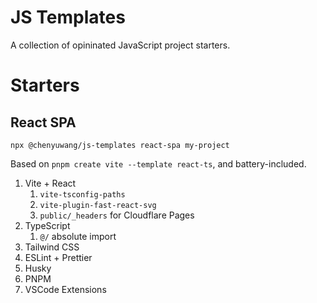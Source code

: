 # JS Templates

A collection of opininated JavaScript project starters.

# Starters

## React SPA

```
npx @chenyuwang/js-templates react-spa my-project
```

Based on `pnpm create vite --template react-ts`, and battery-included.

1. Vite + React
   1. `vite-tsconfig-paths`
   2. `vite-plugin-fast-react-svg`
   3. `public/_headers` for Cloudflare Pages
2. TypeScript
   1. `@/` absolute import
3. Tailwind CSS
4. ESLint + Prettier
5. Husky
6. PNPM
7. VSCode Extensions
